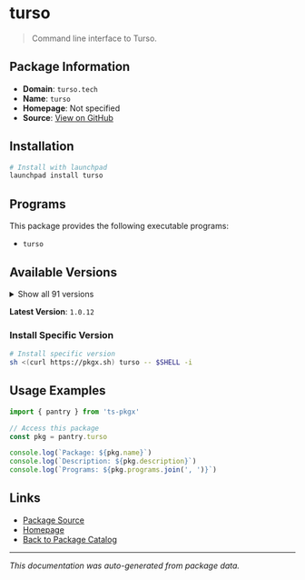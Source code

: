 # turso

> Command line interface to Turso.

## Package Information

- **Domain**: `turso.tech`
- **Name**: `turso`
- **Homepage**: Not specified
- **Source**: [View on GitHub](https://github.com/pkgxdev/pantry/tree/main/projects/turso.tech/package.yml)

## Installation

```bash
# Install with launchpad
launchpad install turso
```

## Programs

This package provides the following executable programs:

- `turso`

## Available Versions

<details>
<summary>Show all 91 versions</summary>

- `1.0.12`, `1.0.11`, `1.0.10`, `1.0.9`, `1.0.8`
- `1.0.7`, `1.0.6`, `1.0.5`, `1.0.4`, `1.0.3`
- `1.0.2`, `1.0.1`, `1.0.0`, `0.100.1`, `0.100.0`
- `0.99.1`, `0.99.0`, `0.98.2`, `0.98.1`, `0.98.0`
- `0.97.2`, `0.97.1`, `0.97.0`, `0.96.5`, `0.96.4`
- `0.96.3`, `0.96.2`, `0.96.1`, `0.96.0`, `0.95.2`
- `0.95.1`, `0.95.0`, `0.94.0`, `0.93.8`, `0.93.7`
- `0.93.6`, `0.93.5`, `0.93.4`, `0.93.3`, `0.93.2`
- `0.93.1`, `0.93.0`, `0.92.1`, `0.92.0`, `0.91.1`
- `0.91.0`, `0.90.7`, `0.90.6`, `0.90.5`, `0.90.4`
- `0.90.3`, `0.90.2`, `0.90.1`, `0.90.0`, `0.89.0`
- `0.88.9`, `0.88.8`, `0.88.7`, `0.88.6`, `0.88.5`
- `0.88.4`, `0.88.3`, `0.88.2`, `0.88.1`, `0.88.0`
- `0.87.9`, `0.87.8`, `0.87.7`, `0.87.6`, `0.87.5`
- `0.87.4`, `0.87.3`, `0.87.2`, `0.87.1`, `0.87.0`
- `0.86.3`, `0.86.2`, `0.86.1`, `0.86.0`, `0.85.3`
- `0.85.2`, `0.85.1`, `0.85.0`, `0.84.1`, `0.84.0`
- `0.83.1`, `0.83.0`, `0.82.0`, `0.81.0`, `0.80.1`
- `0.80.0`

</details>

**Latest Version**: `1.0.12`

### Install Specific Version

```bash
# Install specific version
sh <(curl https://pkgx.sh) turso -- $SHELL -i
```

## Usage Examples

```typescript
import { pantry } from 'ts-pkgx'

// Access this package
const pkg = pantry.turso

console.log(`Package: ${pkg.name}`)
console.log(`Description: ${pkg.description}`)
console.log(`Programs: ${pkg.programs.join(', ')}`)
```

## Links

- [Package Source](https://github.com/pkgxdev/pantry/tree/main/projects/turso.tech/package.yml)
- [Homepage](#)
- [Back to Package Catalog](../../package-catalog.md)

---

*This documentation was auto-generated from package data.*
